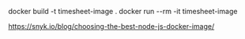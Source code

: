 docker build -t timesheet-image .
docker run --rm -it timesheet-image

https://snyk.io/blog/choosing-the-best-node-js-docker-image/